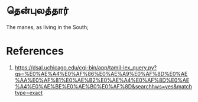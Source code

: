 # தென்புலத்தார்
The manes, as living in the South;


# References
1. https://dsal.uchicago.edu/cgi-bin/app/tamil-lex_query.py?qs=%E0%AE%A4%E0%AF%86%E0%AE%A9%E0%AF%8D%E0%AE%AA%E0%AF%81%E0%AE%B2%E0%AE%A4%E0%AF%8D%E0%AE%A4%E0%AE%BE%E0%AE%B0%E0%AF%8D&searchhws=yes&matchtype=exact